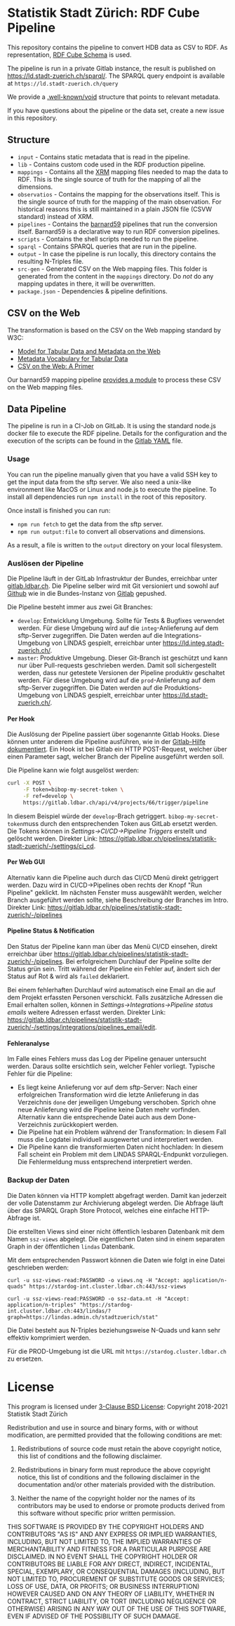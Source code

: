 # Statistik Stadt Zürich: RDF Cube Pipeline

This repository contains the pipeline to convert HDB data as CSV to RDF. As representation, [RDF Cube Schema](https://github.com/zazuko/rdf-cube-schema) is used. 

The pipeline is run in a private Gitlab instance, the result is published on https://ld.stadt-zuerich.ch/sparql/. The SPARQL query endpoint is available at `https://ld.stadt-zuerich.ch/query`

We provide a [.well-known/void](https://ld.stadt-zuerich.ch/.well-known/void) structure that points to relevant metadata.

If you have questions about the pipeline or the data set, create a new issue in this repository.

## Structure

* `input` - Contains static metadata that is read in the pipeline.
* `lib` - Contains custom code used in the RDF production pipeline. 
* `mappings` - Contains all the [XRM](https://github.com/zazuko/expressive-rdf-mapper) mapping files needed to map the data to RDF. This is the single source of truth for the mapping of all the dimensions.
* `observatios` - Contains the mapping for the observations itself. This is the single source of truth for the mapping of the main observation. For historical reasons this is still maintained in a plain JSON file (CSVW standard) instead of XRM. 
* `pipelines` - Contains the [barnard59](https://github.com/zazuko/barnard59) pipelines that run the conversion itself. Barnard59 is a declarative way to run RDF conversion pipelines.
* `scripts` - Contains the shell scripts needed to run the pipeline.
* `sparql` - Contains SPARQL queries that are run in the pipeline.
* `output` - In case the pipeline is run locally, this directory contains the resulting N-Triples file.
* `src-gen` - Generated CSV on the Web mapping files. This folder is generated from the content in the `mappings` directory. Do *not* do any mapping updates in there, it will be overwritten.
* `package.json` - Dependencies & pipeline definitions.


## CSV on the Web

The transformation is based on the CSV on the Web mapping standard by W3C:

* [Model for Tabular Data and Metadata on the Web](https://www.w3.org/TR/tabular-data-model/)
* [Metadata Vocabulary for Tabular Data](https://www.w3.org/TR/tabular-metadata/)
* [CSV on the Web: A Primer](https://www.w3.org/TR/tabular-data-primer/)

Our barnard59 mapping pipeline [provides a module](https://github.com/rdf-ext/rdf-parser-csvw) to process these CSV on the Web mapping files.

## Data Pipeline

The pipeline is run in a CI-Job on GitLab. It is using the standard node.js docker file to execute the RDF pipeline. Details for the configuration and the execution of the scripts can be found in the [Gitlab YAML](.gitlab-ci.yml) file.

### Usage

You can run the pipeline manually given that you have a valid SSH key to get the input data from the sftp server. We also need a unix-like environment like MacOS or Linux and node.js to execute the pipeline. To install all dependencies run `npm install` in the root of this repository.

Once install is finished you can run:

* `npm run fetch` to get the data from the sftp server.
* `npm run output:file` to convert all observations and dimensions.

As a result, a file is written to the `output` directory on your local filesystem.

### Auslösen der Pipeline

Die Pipeline läuft in der GitLab Infrastruktur der Bundes, erreichbar unter [gitlab.ldbar.ch](https://gitlab.ldbar.ch/). Die Pipeline selber wird mit Git versioniert und sowohl auf [Github](https://github.com/StatistikStadtZuerich/ld-data) wie in die Bundes-Instanz von [Gitlab](https://gitlab.ldbar.ch/pipelines/statistik-stadt-zuerich) gepushed.

Die Pipeline besteht immer aus zwei Git Branches:

* `develop`: Entwicklung Umgebung. Sollte für Tests & Bugfixes verwendet werden. Für diese Umgebung wird auf die `integ`-Anlieferung auf dem sftp-Server zugegriffen. Die Daten werden auf die Integrations-Umgebung von LINDAS gespielt, erreichbar unter https://ld.integ.stadt-zuerich.ch/.
* `master`: Produktive Umgebung. Dieser Git-Branch ist geschützt und kann nur über Pull-requests geschrieben werden. Damit soll sichergestellt werden, dass nur getestete Versionen der Pipeline produktiv geschaltet werden.  Für diese Umgebung wird auf die `prod`-Anlieferung auf dem sftp-Server zugegriffen. Die Daten werden auf die Produktions-Umgebung von LINDAS gespielt, erreichbar unter https://ld.stadt-zuerich.ch/.

#### Per Hook

Die Auslösung der Pipeline passiert über sogenannte Gitlab Hooks. Diese können unter anderem die Pipeline ausführen, wie in der [Gitlab-Hilfe dokumentiert](https://docs.gitlab.com/ee/ci/triggers/). Ein Hook ist bei Gitlab ein HTTP POST-Request, welcher über einen Parameter sagt, welcher Branch der Pipeline ausgeführt werden soll.

Die Pipeline kann wie folgt ausgelöst werden:

```bash
curl -X POST \
     -F token=bibop-my-secret-token \
     -F ref=develop \
     https://gitlab.ldbar.ch/api/v4/projects/66/trigger/pipeline
```

In diesem Beispiel würde der `develop`-Brach getriggert. `bibop-my-secret-token`muss durch den entsprechenden Token aus GitLab ersetzt werden. Die Tokens können in *Settings->CI/CD->Pipeline Triggers* erstellt und gelöscht werden. Direkter Link: https://gitlab.ldbar.ch/pipelines/statistik-stadt-zuerich/-/settings/ci_cd.

#### Per Web GUI

Alternativ kann die Pipeline auch durch das CI/CD Menü direkt getriggert werden. Dazu wird in CI/CD->Pipelines oben rechts der Knopf "Run Pipeline" geklickt. Im nächsten Fenster muss ausgewählt werden, welcher Branch ausgeführt werden sollte, siehe Beschreibung der Branches im Intro. Direkter Link: https://gitlab.ldbar.ch/pipelines/statistik-stadt-zuerich/-/pipelines

#### Pipeline Status & Notification

Den Status der Pipeline kann man über das Menü CI/CD einsehen, direkt erreichbar über https://gitlab.ldbar.ch/pipelines/statistik-stadt-zuerich/-/pipelines. Bei erfolgreichem Durchlauf der Pipeline sollte der Status grün sein. Tritt während der Pipeline ein Fehler auf, ändert sich der Status auf Rot & wird als `failed` deklariert.

Bei einem fehlerhaften Durchlauf wird automatisch eine Email an die auf dem Projekt erfassten Personen verschickt. Falls zusätzliche Adressen die Email erhalten sollen, können in *Settings->Integrations->Pipeline status emails* weitere Adressen erfasst werden. Direkter Link: https://gitlab.ldbar.ch/pipelines/statistik-stadt-zuerich/-/settings/integrations/pipelines_email/edit.

#### Fehleranalyse

Im Falle eines Fehlers muss das Log der Pipeline genauer untersucht werden. Daraus sollte ersichtlich sein, welcher Fehler vorliegt. Typische Fehler für die Pipeline:

* Es liegt keine Anlieferung vor auf dem sftp-Server: Nach einer erfolgreichen Transformation wird die letzte Anlieferung in das Verzeichnis `done` der jeweiligen Umgebung verschoben. Sprich ohne neue Anlieferung wird die Pipeline keine Daten mehr vorfinden. Alternativ kann die entsprechende Datei auch aus dem Done-Verzeichnis zurückkopiert werden.
* Die Pipeline hat ein Problem während der Transformation: In diesem Fall muss die Logdatei individuell ausgewertet und interpretiert werden.
* Die Pipeline kann die transformierten Daten nicht hochladen: In diesem Fall scheint ein Problem mit dem LINDAS SPARQL-Endpunkt vorzuliegen. Die Fehlermeldung muss entsprechend interpretiert werden.

### Backup der Daten

Die Daten können via HTTP komplett abgefragt werden. Damit kan jederzeit der volle Datenstamm zur Archivierung abgelegt werden. Die Abfrage läuft über das SPARQL Graph Store Protocol, welches eine einfache HTTP-Abfrage ist.

Die erstellten Views sind einer nicht öffentlich lesbaren Datenbank mit dem Namen `ssz-views` abgelegt. Die eigentlichen Daten sind in einem separaten Graph in der öffentlichen `lindas` Datenbank. 

Mit dem entsprechenden Passwort können die Daten wie folgt in eine Datei geschrieben werden:

`curl -u ssz-views-read:PASSWORD -o views.nq -H "Accept: application/n-quads" https://stardog-int.cluster.ldbar.ch:443/ssz-views`

`curl -u ssz-views-read:PASSWORD -o ssz-data.nt -H "Accept: application/n-triples" "https://stardog-int.cluster.ldbar.ch:443/lindas/?graph=https://lindas.admin.ch/stadtzuerich/stat"`

Die Datei besteht aus N-Triples beziehungsweise N-Quads und kann sehr effektiv komprimiert werden.

Für die PROD-Umgebung ist die URL mit `https://stardog.cluster.ldbar.ch` zu ersetzen.

# License
This program is licensed under [3-Clause BSD License](https://opensource.org/licenses/BSD-3-Clause):
Copyright 2018-2021 Statistik Stadt Zürich

Redistribution and use in source and binary forms, with or without modification, are permitted provided that the following conditions are met:

1. Redistributions of source code must retain the above copyright notice, this list of conditions and the following disclaimer.

2. Redistributions in binary form must reproduce the above copyright notice, this list of conditions and the following disclaimer in the documentation and/or other materials provided with the distribution.

3. Neither the name of the copyright holder nor the names of its contributors may be used to endorse or promote products derived from this software without specific prior written permission.

THIS SOFTWARE IS PROVIDED BY THE COPYRIGHT HOLDERS AND CONTRIBUTORS "AS IS" AND ANY EXPRESS OR IMPLIED WARRANTIES, INCLUDING, BUT NOT LIMITED TO, THE IMPLIED WARRANTIES OF MERCHANTABILITY AND FITNESS FOR A PARTICULAR PURPOSE ARE DISCLAIMED. IN NO EVENT SHALL THE COPYRIGHT HOLDER OR CONTRIBUTORS BE LIABLE FOR ANY DIRECT, INDIRECT, INCIDENTAL, SPECIAL, EXEMPLARY, OR CONSEQUENTIAL DAMAGES (INCLUDING, BUT NOT LIMITED TO, PROCUREMENT OF SUBSTITUTE GOODS OR SERVICES; LOSS OF USE, DATA, OR PROFITS; OR BUSINESS INTERRUPTION) HOWEVER CAUSED AND ON ANY THEORY OF LIABILITY, WHETHER IN CONTRACT, STRICT LIABILITY, OR TORT (INCLUDING NEGLIGENCE OR OTHERWISE) ARISING IN ANY WAY OUT OF THE USE OF THIS SOFTWARE, EVEN IF ADVISED OF THE POSSIBILITY OF SUCH DAMAGE.
